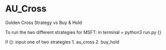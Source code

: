 # AU_Cross
Golden Cross Strategy vs Buy & Hold

To run the two different strategies for MSFT:
in terminal = python3 run.py {}

 if {}:
    input one of two strategies
        1. au_cross
        2. buy_hold

